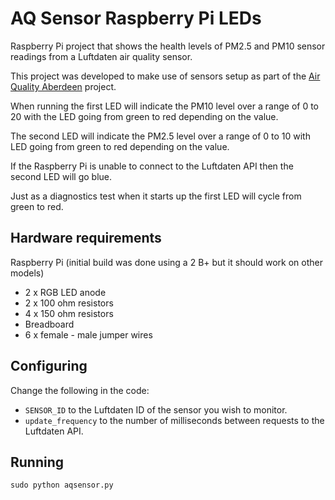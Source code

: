 # AQ Sensor Raspberry Pi LEDs
Raspberry Pi project that shows the health levels of PM2.5 and PM10 sensor readings from a Luftdaten air quality sensor.

This project was developed to make use of sensors setup as part of the [Air Quality Aberdeen](https://www.airaberdeen.org) project.

When running the first LED will indicate the PM10 level over a range of 0 to 20 with the LED going from green to red depending on the value.

The second LED will indicate the PM2.5 level over a range of 0 to 10 with LED going from green to red depending on the value.

If the Raspberry Pi is unable to connect to the Luftdaten API then the second LED will go blue.

Just as a diagnostics test when it starts up the first LED will cycle from green to red.

## Hardware requirements
Raspberry Pi (initial build was done using a 2 B+ but it should work on other models)

* 2 x RGB LED anode
* 2 x 100 ohm resistors
* 4 x 150 ohm resistors
* Breadboard
* 6 x female - male jumper wires

## Configuring

Change the following in the code:

* `SENSOR_ID` to the Luftdaten ID of the sensor you wish to monitor.
* `update_frequency` to the number of milliseconds between requests to the Luftdaten API.

## Running

```
sudo python aqsensor.py
```
